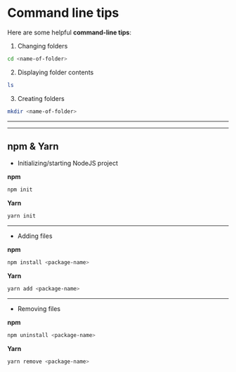 # Command line tips

Here are some helpful **command-line tips**:

1. Changing folders

``` bash
cd <name-of-folder>
```

2. Displaying folder contents

``` bash
ls
```

3. Creating folders

``` bash
mkdir <name-of-folder>
```

- - -
- - -

## npm & Yarn

* Initializing/starting NodeJS project

**npm** 
``` bash
npm init
```

**Yarn**
``` bash
yarn init
```

- - -

* Adding files

**npm** 
``` bash
npm install <package-name>
```

**Yarn**
``` bash
yarn add <package-name>
```

- - -

* Removing files

**npm** 
``` bash
npm uninstall <package-name>
```

**Yarn**
``` bash
yarn remove <package-name>
```
